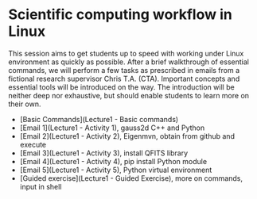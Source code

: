 # Scientific computing workflow in Linux

This session aims to get students up to speed with working under Linux environment as quickly as possible. After a brief walkthrough of essential commands, we will perform a few tasks as prescribed in emails from a fictional research supervisor Chris T.A. (CTA). Important concepts and essential tools will be introduced on the way. The introduction will be neither deep nor exhaustive, but should enable students to learn more on their own.

- [Basic Commands](Lecture1 - Basic commands)
- [Email 1](Lecture1 - Activity 1), gauss2d C++ and Python
- [Email 2](Lecture1 - Activity 2), Eigenmvn, obtain from github and execute
- [Email 3](Lecture1 - Activity 3), install QFITS library
- [Email 4](Lecture1 - Activity 4), pip install Python module
- [Email 5](Lecture1 - Activity 5), Python virtual environment
- [Guided exercise](Lecture1 - Guided Exercise), more on commands, input in shell